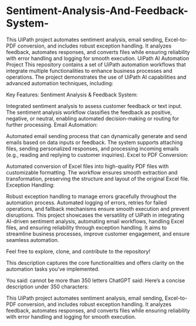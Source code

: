 # Sentiment-Analysis-And-Feedback-System-
This UiPath project automates sentiment analysis, email sending, Excel-to-PDF conversion, and includes robust exception handling. It analyzes feedback, automates responses, and converts files while ensuring reliability with error handling and logging for smooth execution.
UiPath AI Automation Project
This repository contains a set of UiPath automation workflows that integrate multiple functionalities to enhance business processes and operations. The project demonstrates the use of UiPath AI capabilities and advanced automation techniques, including:

Key Features:
Sentiment Analysis & Feedback System:

Integrated sentiment analysis to assess customer feedback or text input.
The sentiment analysis workflow classifies the feedback as positive, negative, or neutral, enabling automated decision-making or routing for further processing.
Email Automation:

Automated email sending process that can dynamically generate and send emails based on data inputs or feedback.
The system supports attaching files, sending personalized responses, and processing incoming emails (e.g., reading and replying to customer inquiries).
Excel to PDF Conversion:

Automated conversion of Excel files into high-quality PDF files with customizable formatting.
The workflow ensures smooth extraction and transformation, preserving the structure and layout of the original Excel file.
Exception Handling:

Robust exception handling to manage errors gracefully throughout the automation process.
Automated logging of errors, retries for failed operations, and fallback mechanisms ensure smooth execution and prevent disruptions.
This project showcases the versatility of UiPath in integrating AI-driven sentiment analysis, automating email workflows, handling Excel files, and ensuring reliability through exception handling. It aims to streamline business processes, improve customer engagement, and ensure seamless automation.

Feel free to explore, clone, and contribute to the repository!

This description captures the core functionalities and offers clarity on the automation tasks you've implemented.


You said:
cannot be more than 350 letters
ChatGPT said:
Here’s a concise description under 350 characters:

This UiPath project automates sentiment analysis, email sending, Excel-to-PDF conversion, and includes robust exception handling. It analyzes feedback, automates responses, and converts files while ensuring reliability with error handling and logging for smooth execution.

